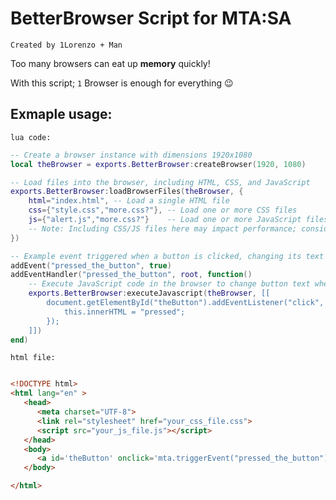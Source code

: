 # BetterBrowser Script for MTA:SA
`Created by 1Lorenzo + Man`

Too many browsers can eat up **memory** quickly! 

With this script;
`1` Browser is enough for everything 😉

## Exmaple usage: 
`lua code:`
```lua
-- Create a browser instance with dimensions 1920x1080
local theBrowser = exports.BetterBrowser:createBrowser(1920, 1080)

-- Load files into the browser, including HTML, CSS, and JavaScript
exports.BetterBrowser:loadBrowserFiles(theBrowser, {
    html="index.html", -- Load a single HTML file
    css={"style.css","more.css?"}, -- Load one or more CSS files
    js={"alert.js","more.css?"}    -- Load one or more JavaScript files
    -- Note: Including CSS/JS files here may impact performance; consider embedding in HTML
})

-- Example event triggered when a button is clicked, changing its text to 'pressed'
addEvent("pressed_the_button", true)
addEventHandler("pressed_the_button", root, function()
    -- Execute JavaScript code in the browser to change button text when clicked
    exports.BetterBrowser:executeJavascript(theBrowser, [[
        document.getElementById("theButton").addEventListener("click", function() {
            this.innerHTML = "pressed";
        });
    ]])
end)

```

`html file:`
```html

<!DOCTYPE html>
<html lang="en" >
   <head>
      <meta charset="UTF-8">
      <link rel="stylesheet" href="your_css_file.css">
      <script src="your_js_file.js"></script>
   </head>
   <body>
      <a id='theButton' onclick='mta.triggerEvent("pressed_the_button")' href="#">Press me!</a>
   </body>

</html>

```
